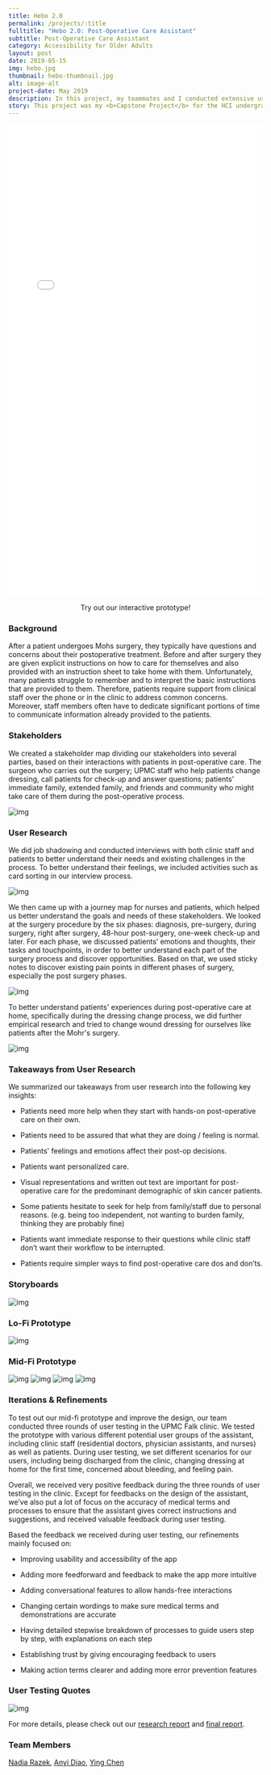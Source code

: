 ```yaml
---
title: Hebo 2.0
permalink: /projects/:title
fulltitle: "Hebo 2.0: Post-Operative Care Assistant"
subtitle: Post-Operative Care Assistant
category: Accessibility for Older Adults
layout: post
date: 2019-05-15
img: hebo.jpg
thumbnail: hebo-thumbnail.jpg
alt: image-alt
project-date: May 2019
description: In this project, my teammates and I conducted extensive user research at the UPMC Falk clinic with patients after Mohr's Surgery, among which were mostly older adults. By understanding users' needs during the post-operative care process and in older adults using technologies in general, we came up with the design of a mobile post-operative care asssistant, Hebo 2.0. 
story: This project was my <b>Capstone Project</b> for the HCI undergrad secondary major at CMU, advised by <a href="https://hcii.cmu.edu/people/karen-kornblum-berntsen">Prof. Karen Berntsen</a> and <a href="http://www.cs.cmu.edu/~aleven/">Prof. Vincent Aleven</a>. 
---
```


<iframe id="interactive-prototype" width="100%" height="935" src="//invis.io/9YRSW74BE2A" frameborder="0" allowfullscreen></iframe>
<p align="center">Try out our interactive prototype!</p>

### Background

After a patient undergoes Mohs surgery, they typically have questions and concerns about their postoperative treatment. Before and after surgery they are given explicit instructions on how to care for themselves and also provided with an instruction sheet to take home with them. Unfortunately, many patients struggle to remember and to interpret the basic instructions that are provided to them. Therefore, patients require support from clinical staff over the phone or in the clinic to address common concerns. Moreover, staff members often have to dedicate significant portions of time to communicate information already provided to the patients. 

### Stakeholders

We created a stakeholder map dividing our stakeholders into several parties, based on their interactions with patients in post-operative care. The surgeon who carries out the surgery; UPMC staff who help patients change dressing, call patients for check-up and answer questions; patients’ immediate family, extended family, and friends and community who might take care of them during the post-operative process. 

![img]({{site.baseurl}}/img/projects/hebo/stakeholder.png)

### User Research

We did job shadowing and conducted interviews with both clinic staff and patients to better understand their needs and existing challenges in the process. To better understand their feelings, we included activities such as card sorting in our interview process. 

![img]({{site.baseurl}}/img/projects/hebo/card-sorting.png)

We then came up with a journey map for nurses and patients, which helped us better understand the goals and needs of these stakeholders. We looked at the surgery procedure by the six phases: diagnosis, pre-surgery, during surgery, right after surgery, 48-hour post-surgery, one-week check-up and later. For each phase, we discussed patients’ emotions and thoughts, their tasks and touchpoints, in order to better understand each part of the surgery process and discover opportunities. Based on that, we used sticky notes to discover existing pain points in different phases of surgery, especially the post surgery phases.

![img]({{site.baseurl}}/img/projects/hebo/journey-map.jpg)

To better understand patients' experiences during post-operative care at home, specifically during the dressing change process, we did further empirical research and tried to change wound dressing for ourselves like patients after the Mohr's surgery. 

![img]({{site.baseurl}}/img/projects/hebo/empirical-research.png)

### Takeaways from User Research

We summarized our takeaways from user research into the following key insights: 

- Patients need more help when they start with hands-on post-operative care on their own. 

- Patients need to be assured that what they are doing / feeling is normal. 

- Patients' feelings and emotions affect their post-op decisions.

- Patients want personalized care. 

- Visual representations and written out text are important for post-operative care for the predominant demographic of skin cancer patients. 

- Some patients hesitate to seek for help from family/staff due to personal reasons. (e.g. being too independent, not wanting to burden family, thinking they are probably fine)

- Patients want immediate response to their questions while clinic staff don’t want their workflow to be interrupted. 

- Patients require simpler ways to find post-operative care dos and don’ts.

### Storyboards

![img]({{site.baseurl}}/img/projects/hebo/storyboards.png) 

### Lo-Fi Prototype

![img]({{site.baseurl}}/img/projects/hebo/lo-fi.png)

### Mid-Fi Prototype

![img]({{site.baseurl}}/img/projects/hebo/mid-fi-0.png)
![img]({{site.baseurl}}/img/projects/hebo/mid-fi-1.png)
![img]({{site.baseurl}}/img/projects/hebo/mid-fi-2.png)
![img]({{site.baseurl}}/img/projects/hebo/mid-fi-3.png)


### Iterations & Refinements

To test out our mid-fi prototype and improve the design, our team conducted three rounds of user testing in the UPMC Falk clinic. We tested the prototype with various different potential user groups of the assistant, including clinic staff (residential doctors, physician assistants, and nurses) as well as patients. During user testing, we set different scenarios for our users, including being discharged from the clinic, changing dressing at home for the first time, concerned about bleeding, and feeling pain.

Overall, we received very positive feedback during the three rounds of user testing in the clinic. Except for feedbacks on the design of the assistant, we’ve also put a lot of focus on the accuracy of medical terms and processes to ensure that the assistant gives correct instructions and suggestions, and received valuable feedback during user testing.

Based the feedback we received during user testing, our refinements mainly focused on:

- Improving usability and accessibility of the app

- Adding more feedforward and feedback to make the app more intuitive

- Adding conversational features to allow hands-free interactions

- Changing certain wordings to make sure medical terms and demonstrations are accurate

- Having detailed stepwise breakdown of processes to guide users step by step, with explanations on each step

- Establishing trust by giving encouraging feedback to users

- Making action terms clearer and adding more error prevention features

### User Testing Quotes

![img]({{site.baseurl}}/img/projects/hebo/quotes.png)

For more details, please check out our [research report]({{site.baseurl}}/files/projects/hebo/Research%20Report.pdf) and [final report]({{site.baseurl}}/files/projects/hebo/Final%20Report.pdf).

### Team Members

[Nadia Razek](https://www.linkedin.com/in/nadia-razek), [Anyi Diao](https://www.linkedin.com/in/anyi-diao-8a7544130), [Ying Chen](https://www.linkedin.com/in/yingc1)










